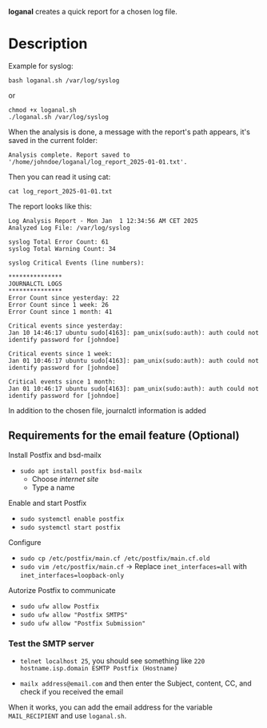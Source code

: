 **loganal** creates a quick report for a chosen log file.

# Description
Example for syslog:
```
bash loganal.sh /var/log/syslog
```
or
```
chmod +x loganal.sh
./loganal.sh /var/log/syslog
```

When the analysis is done, a message with the report's path appears, it's saved in the current folder: 
```
Analysis complete. Report saved to '/home/johndoe/loganal/log_report_2025-01-01.txt'.
```
Then you can read it using cat:
```
cat log_report_2025-01-01.txt
```
The report looks like this:
```
Log Analysis Report - Mon Jan  1 12:34:56 AM CET 2025
Analyzed Log File: /var/log/syslog

syslog Total Error Count: 61
syslog Total Warning Count: 34

syslog Critical Events (line numbers):

***************
JOURNALCTL LOGS
***************
Error Count since yesterday: 22
Error Count since 1 week: 26
Error Count since 1 month: 41

Critical events since yesterday: 
Jan 10 14:46:17 ubuntu sudo[4163]: pam_unix(sudo:auth): auth could not identify password for [johndoe]

Critical events since 1 week: 
Jan 01 10:46:17 ubuntu sudo[4163]: pam_unix(sudo:auth): auth could not identify password for [johndoe]

Critical events since 1 month: 
Jan 01 10:46:17 ubuntu sudo[4163]: pam_unix(sudo:auth): auth could not identify password for [johndoe]
```
In addition to the chosen file, journalctl information is added

## Requirements for the email feature (Optional)

Install Postfix and bsd-mailx
- `sudo apt install postfix bsd-mailx`
    - Choose *internet site*
    - Type a name

Enable and start Postfix
- `sudo systemctl enable postfix`
- `sudo systemctl start postfix`

Configure
- `sudo cp /etc/postfix/main.cf /etc/postfix/main.cf.old`
- `sudo vim /etc/postfix/main.cf`
     → Replace `inet_interfaces=all` with `inet_interfaces=loopback-only`

Autorize Postfix to communicate
- `sudo ufw allow Postfix`
- `sudo ufw allow "Postfix SMTPS"`
- `sudo ufw allow "Postfix Submission"`

### Test the SMTP server
- `telnet localhost 25`, you should see something like `220 hostname.isp.domain ESMTP Postfix (Hostname)`

- `mailx address@email.com` and then enter the Subject, content, CC, and check if you received the email

When it works, you can add the email address for the variable `MAIL_RECIPIENT` and use `loganal.sh`.
